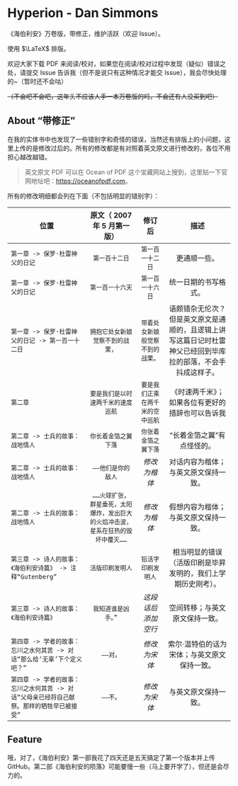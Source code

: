 # Hyperion - Dan Simmons

《海伯利安》万卷版，带修正，维护活跃（欢迎 $\mathrm{Issue}$）。

使用 $\LaTeX$ 排版。

欢迎大家下载 $\mathrm{PDF}$ 来阅读/校对，如果您在阅读/校对过程中发现（疑似）错误之处，请提交 $\mathrm{Issue}$ 告诉我（但不是说只有这种情况才能交 $\mathrm{Issue}$），我会尽快处理的~（暂时还不会咕）

~~（不会吧不会吧，这年头不应该人手一本万卷版的吗，不会还有人没买到吧）~~

## About “带修正”

在我的实体书中也发现了一些错别字和奇怪的错误，当然还有排版上的小问题，这里上传的是修改过后的。所有的修改都是有对照着英文原文进行修改的，各位不用担心越改越错。

> 英文原文 PDF 可以在 Ocean of PDF 这个宝藏网站上搜到，这里贴一下官网地址吧：<https://oceanofpdf.com>。

所有的修改明细都会列在下面（不包括明显的错别字）：

|                                            位置                                            |                          原文（ $2007$ 年 $5$ 月第一版）                          |              修订后              |                                                     描述                                                     |
| ------------------------------------------------------------------------------------------ |:--------------------------------------------------------------------------------:|:--------------------------------:|:------------------------------------------------------------------------------------------------------------:|
|                              `第一章 -> 保罗·杜雷神父的日记`                               |                                  `第一百十二日`                                  |         `第一百一十二日`         |                                                 更通顺一些。                                                 |
|                              `第一章 -> 保罗·杜雷神父的日记`                               |                                 `第一百一十六天`                                 |         `第一百一十六日`         |                                             统一日期的书写格式。                                             |
|                     `第一章 -> 保罗·杜雷神父的日记 -> 第一百一十二日`                      |                         `拥抱它处女新娘觉察不到的战栗，`                         | `带着处女新娘般觉察不到的战栗。` | 语颇错杂无伦次？但是英文原文是通顺的，且逻辑上讲写这篇日记时杜雷神父已经回到毕库拉的部落，不会手抖成这样子。 |
|                                          `第二章`                                          |                        `要是我们是以时速两千米的速度巡航`                        | `要是我们正乘在两千米的空中巡航` |                               《时速两千米》；如果各位有更好的措辞也可以告诉我                               |
|                              `第二章 -> 士兵的故事：战地情人`                              |                               `你长着金箔之翼下落`                               |       `你张着金箔之翼下落`       |                                          “长着金箔之翼”有点怪怪的。                                          |
|                              `第二章 -> 士兵的故事：战地情人`                              |                                `——他们是你的敌人`                                |           *修改为楷体*           |                                     对话内容为楷体；与英文原文保持一致。                                     |
|                              `第二章 -> 士兵的故事：战地情人`                              | `……火球扩张，群星垂死，太阳爆炸，发出巨大的火焰冲击波，星系在狂热的毁坏中覆灭……` |           *修改为楷体*           |                                     假想内容为楷体；与英文原文保持一致。                                     |
|                `第三章 -> 诗人的故事：《海伯利安诗篇》 -> 注释“Gutenberg”`                 |                                 `活版印刷发明人`                                 |        `铅活字印刷发明人`        |                         相当明显的错误（活版印刷是毕昇发明的，我们上学期历史刚考）。                         |
|                          `第三章 -> 诗人的故事：《海伯利安诗篇》`                          |                               `我知道谁是凶手。”`                                |        *这段话后添加空行*        |                                        空间转移；与英文原文保持一致。                                        |
|          `第四章 -> 学者的故事：忘川之水何其苦 -> 对话“那么给‘无辜’下个定义吧？”`          |                                     `——对。`                                     |           *修改为宋体*           |                                 索尔·温特伯的话为宋体；与英文原文保持一致。                                  |
| `第四章 -> 学者的故事：忘川之水何其苦 -> 对话“父母亲已经将自己献祭。那样的牺牲早已被接受”` |                                     `——不。`                                     |           *修改为宋体*           |                                             与英文原文保持一致。                                             |

## Feature

哦，对了，《海伯利安》第一部我花了四天还是五天搞定了第一个版本并上传 GitHub。第二部《海伯利安的陨落》可能要慢一些（马上要开学了），但还是会尽力的。
